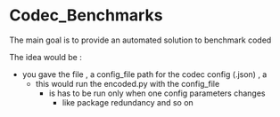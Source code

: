 # Codec_Benchmarks

The main goal is to provide an automated solution to benchmark coded

The idea would be :
- you gave the file , a config_file path for the codec config (.json) , a  
    - this would run the encoded.py with the config_file 
        - is has to be run only when one config parameters changes
            - like package redundancy and so on
    

